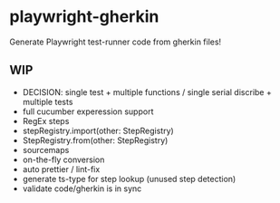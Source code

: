 # playwright-gherkin

Generate Playwright test-runner code from gherkin files!

## WIP

- DECISION: single test + multiple functions / single serial discribe + multiple
  tests
- full cucumber experession support
- RegEx steps
- stepRegistry.import(other: StepRegistry)
- StepRegistry.from(other: StepRegistry)
- sourcemaps
- on-the-fly conversion
- auto prettier / lint-fix
- generate ts-type for step lookup (unused step detection)
- validate code/gherkin is in sync
